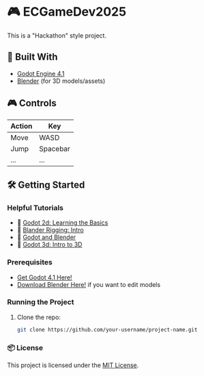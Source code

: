 # 🎮 ECGameDev2025

This is a "Hackathon" style project.

## 🚀 Built With

- [Godot Engine 4.1](https://godotengine.org/)
- [Blender](https://www.blender.org/) (for 3D models/assets)

## 🎮 Controls

| Action      | Key         |
|-------------|-------------|
| Move        | WASD        |
| Jump        | Spacebar    |
| ...         | ...         |

## 🛠️ Getting Started

### Helpful Tutorials

- 🎥 [Godot 2d: Learning the Basics](https://www.youtube.com/watch?v=LOhfqjmasi0&t=2889s)
- 🎥 [Blander Rigging: Intro](https://www.youtube.com/watch?v=1khSuB6sER0)
- 🎥 [Godot and Blender](https://www.youtube.com/watch?v=9ANa_V1mc9E)
- 🎥 [Godot 3d: Intro to 3D](https://www.youtube.com/watch?v=sVsn9NqpVhg&t=171s)

### Prerequisites

- [Get Godot 4.1 Here!](https://godotengine.org/download/)
- [Download Blender Here!](https://www.blender.org/download/) if you want to edit models

### Running the Project

1. Clone the repo:
   ```bash
   git clone https://github.com/your-username/project-name.git

### 📦 License

This project is licensed under the [MIT License](LICENSE).
